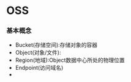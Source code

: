 # OSS

### 基本概念

- Bucket(存储空间):存储对象的容器
- Object(对象/文件):
- Region(地域):Object数据中心所处的物理位置
- Endpoint(访问域名)
- 
